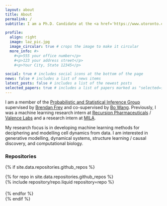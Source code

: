 ```yaml
---
layout: about
title: About
permalink: /
subtitle: I am a Ph.D. Candidate at the <a href='https://www.utoronto.ca/'>University of Toronto</a> in <a href='https://www.ece.utoronto.ca/'>The Department of Electrical & Computer Engineering</a> and the <a href='https://vectorinstitute.ai/'>Vector Institute</a>.

profile:
  align: right
  image: laz_pic.jpg
  image_circular: true # crops the image to make it circular
  more_info: #>
    #<p>555 your office number</p>
    #<p>123 your address street</p>
    #<p>Your City, State 12345</p>

social: true # includes social icons at the bottom of the page
news: false # includes a list of news items
latest_posts: false # includes a list of the newest posts
selected_papers: true # includes a list of papers marked as "selected={true}"
---
```


I am a member of the <a href='https://psi.toronto.edu/'>Probabilistic and Statistical Inference Group</a> supervised by <a href='https://psi.toronto.edu/~frey/'>Brendan Frey</a> and co-supervised by <a href='https://wanglab.ai/people.html'>Bo Wang</a>. Previously, I was a machine learning research intern at <a href='https://www.recursion.com/'>Recursion Pharmaceuticals</a> / <a href='https://www.valencelabs.com/'>Valence Labs</a> and a research intern at <a href='https://mila.quebec/en/'>MILA</a>.

My research focus is in developing machine learning methods for deciphering and modelling cell dynamics from data. I am interested in generative modelling, dynamical systems, structure learning / causal discovery, and computational biology.


### Repositories

{% if site.data.repositories.github_repos %}
<div class="repositories d-flex flex-wrap justify-content-between align-items-start">
  {% for repo in site.data.repositories.github_repos %}
    <div style="flex: 1 1 calc(50% - 40px); margin-bottom: 20px;">
      {% include repository/repo.liquid repository=repo %}
    </div>
  {% endfor %}
</div>
{% endif %}